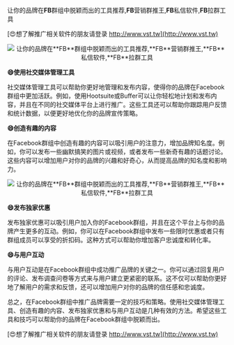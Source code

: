 让你的品牌在**FB**群组中脱颖而出的工具推荐,**FB**营销群推王,**FB**私信软件,**FB**拉群工具

[😍想了解推广相关软件的朋友请登录 http://www.vst.tw](http://www.vst.tw)

 <center><img src="https://vst.tw/MP4/tuiguang/png/3.png" alt="让你的品牌在**FB**群组中脱颖而出的工具推荐,**FB**营销群推王,**FB**私信软件,**FB**拉群工具"></center>

**😄使用社交媒体管理工具**

社交媒体管理工具可以帮助你更好地管理和发布内容，使得你的品牌在Facebook群组中更加活跃。例如，使用Hootsuite或Buffer可以让你轻松地计划和发布内容，并且在不同的社交媒体平台上进行推广。这些工具还可以帮助你跟踪用户反馈和统计数据，以便更好地优化你的品牌宣传策略。

**😄创造有趣的内容**

在Facebook群组中创造有趣的内容可以吸引用户的注意力，增加品牌知名度。例如，你可以发布一些幽默搞笑的图片或视频，或者发布一些新奇有趣的话题讨论。这些内容可以增加用户对你的品牌的兴趣和好奇心，从而提高品牌的知名度和影响力。

 <center><img src="https://vst.tw/MP4/tuiguang/png/2.png" alt="让你的品牌在**FB**群组中脱颖而出的工具推荐,**FB**营销群推王,**FB**私信软件,**FB**拉群工具"></center>

**😄发布独家优惠**

发布独家优惠可以吸引用户加入你的Facebook群组，并且在这个平台上与你的品牌产生更多的互动。例如，你可以在Facebook群组中发布一些限时优惠或者只有群组成员可以享受的折扣码。这种方式可以帮助你增加客户忠诚度和转化率。

**😄与用户互动**

与用户互动是在Facebook群组中成功推广品牌的关键之一。你可以通过回复用户的评论、发布调查问卷等方式来与用户建立更紧密的联系。这不仅可以帮助你更好地了解用户的需求和反馈，还可以增加用户对你的品牌的信任感和忠诚度。

总之，在Facebook群组中推广品牌需要一定的技巧和策略。使用社交媒体管理工具、创造有趣的内容、发布独家优惠和与用户互动是几种有效的方法。希望这些工具和技巧可以帮助你的品牌在Facebook群组中脱颖而出。

[😍想了解推广相关软件的朋友请登录 http://www.vst.tw](http://www.vst.tw)



